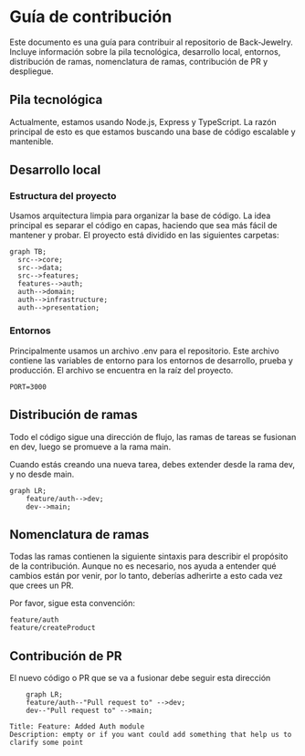 # Guía de contribución

Este documento es una guía para contribuir al repositorio de Back-Jewelry. Incluye información sobre la pila tecnológica, desarrollo local, entornos, distribución de ramas, nomenclatura de ramas, contribución de PR y despliegue.

## Pila tecnológica

Actualmente, estamos usando Node.js, Express y TypeScript. La razón principal de esto es que estamos buscando una base de código escalable y mantenible.

## Desarrollo local

### Estructura del proyecto

Usamos arquitectura limpia para organizar la base de código. La idea principal es separar el código en capas, haciendo que sea más fácil de mantener y probar. El proyecto está dividido en las siguientes carpetas:

```mermaid
graph TB;
  src-->core;
  src-->data;
  src-->features;
  features-->auth;
  auth-->domain;
  auth-->infrastructure;
  auth-->presentation;
```

### Entornos

Principalmente usamos un archivo .env para el repositorio. Este archivo contiene las variables de entorno para los entornos de desarrollo, prueba y producción. El archivo se encuentra en la raíz del proyecto.

```env
PORT=3000
```

## Distribución de ramas

Todo el código sigue una dirección de flujo, las ramas de tareas se fusionan en dev, luego se promueve a la rama main.

Cuando estás creando una nueva tarea, debes extender desde la rama dev, y no desde main.

```mermaid
graph LR;
    feature/auth-->dev;
    dev-->main;
```

## Nomenclatura de ramas

Todas las ramas contienen la siguiente sintaxis para describir el propósito de la contribución. Aunque no es necesario, nos ayuda a entender qué cambios están por venir, por lo tanto, deberías adherirte a esto cada vez que crees un PR.

Por favor, sigue esta convención:

```
feature/auth
feature/createProduct
```

## Contribución de PR

El nuevo código o PR que se va a fusionar debe seguir esta dirección

```mermaid
    graph LR;
    feature/auth--"Pull request to" -->dev;
    dev--"Pull request to" -->main;
```

```
Title: Feature: Added Auth module
Description: empty or if you want could add something that help us to clarify some point
```

```

```
